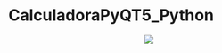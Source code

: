 # CalculadoraPyQT5_Python




<div align="center">
<img src="https://user-images.githubusercontent.com/62127980/148257295-4fe96faa-e8b5-4f7b-a108-6e13575c3ef5.jpg">
</div>
